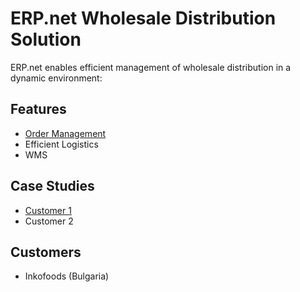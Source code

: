 # ERP.net Wholesale Distribution Solution

ERP.net enables efficient management of wholesale distribution in a dynamic environment:

## Features

* [Order Management](~/features/crm/order-management.md)
* Efficient Logistics
* WMS

## Case Studies

* [Customer 1](~/customers/customer1.md)
* Customer 2

## Customers

* Inkofoods (Bulgaria)
